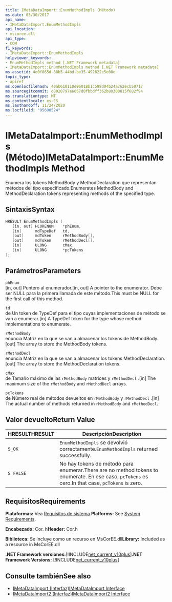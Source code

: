 ```yaml
---
title: IMetaDataImport::EnumMethodImpls (Método)
ms.date: 03/30/2017
api_name:
- IMetaDataImport.EnumMethodImpls
api_location:
- mscoree.dll
api_type:
- COM
f1_keywords:
- IMetaDataImport::EnumMethodImpls
helpviewer_keywords:
- EnumMethodImpls method [.NET Framework metadata]
- IMetaDataImport::EnumMethodImpls method [.NET Framework metadata]
ms.assetid: 4e0f865d-88b5-44bd-be35-492622e5e08e
topic_type:
- apiref
ms.openlocfilehash: 40ab610110e96018b1c598d04b24a762ecb50717
ms.sourcegitcommit: d8020797a6657d0fbbdff362b80300815f682f94
ms.translationtype: MT
ms.contentlocale: es-ES
ms.lasthandoff: 11/24/2020
ms.locfileid: "95690524"
---
```

# <a name="imetadataimportenummethodimpls-method"></a><span data-ttu-id="ab4d2-102">IMetaDataImport::EnumMethodImpls (Método)</span><span class="sxs-lookup"><span data-stu-id="ab4d2-102">IMetaDataImport::EnumMethodImpls Method</span></span>

<span data-ttu-id="ab4d2-103">Enumera los tokens MethodBody y MethodDeclaration que representan métodos del tipo especificado.</span><span class="sxs-lookup"><span data-stu-id="ab4d2-103">Enumerates MethodBody and MethodDeclaration tokens representing methods of the specified type.</span></span>  
  
## <a name="syntax"></a><span data-ttu-id="ab4d2-104">Sintaxis</span><span class="sxs-lookup"><span data-stu-id="ab4d2-104">Syntax</span></span>  
  
```cpp  
HRESULT EnumMethodImpls (  
   [in, out] HCORENUM    *phEnum,
   [in]      mdTypeDef   td,
   [out]     mdToken     rMethodBody[],
   [out]     mdToken     rMethodDecl[],
   [in]      ULONG       cMax,
   [in]      ULONG       *pcTokens  
);  
```  
  
## <a name="parameters"></a><span data-ttu-id="ab4d2-105">Parámetros</span><span class="sxs-lookup"><span data-stu-id="ab4d2-105">Parameters</span></span>  

 `phEnum`  
 <span data-ttu-id="ab4d2-106">[in, out] Puntero al enumerador.</span><span class="sxs-lookup"><span data-stu-id="ab4d2-106">[in, out] A pointer to the enumerator.</span></span> <span data-ttu-id="ab4d2-107">Debe ser NULL para la primera llamada de este método.</span><span class="sxs-lookup"><span data-stu-id="ab4d2-107">This must be NULL for the first call of this method.</span></span>  
  
 `td`  
 <span data-ttu-id="ab4d2-108">de Un token de TypeDef para el tipo cuyas implementaciones de método se van a enumerar.</span><span class="sxs-lookup"><span data-stu-id="ab4d2-108">[in] A TypeDef token for the type whose method implementations to enumerate.</span></span>  
  
 `rMethodBody`  
 <span data-ttu-id="ab4d2-109">enuncia Matriz en la que se van a almacenar los tokens de MethodBody.</span><span class="sxs-lookup"><span data-stu-id="ab4d2-109">[out] The array to store the MethodBody tokens.</span></span>  
  
 `rMethodDecl`  
 <span data-ttu-id="ab4d2-110">enuncia Matriz en la que se van a almacenar los tokens MethodDeclaration.</span><span class="sxs-lookup"><span data-stu-id="ab4d2-110">[out] The array to store the MethodDeclaration tokens.</span></span>  
  
 `cMax`  
 <span data-ttu-id="ab4d2-111">de Tamaño máximo de las `rMethodBody` matrices y `rMethodDecl` .</span><span class="sxs-lookup"><span data-stu-id="ab4d2-111">[in] The maximum size of the `rMethodBody` and `rMethodDecl` arrays.</span></span>  
  
 `pcTokens`  
 <span data-ttu-id="ab4d2-112">de Número real de métodos devueltos en `rMethodBody` y `rMethodDecl` .</span><span class="sxs-lookup"><span data-stu-id="ab4d2-112">[in] The actual number of methods returned in `rMethodBody` and `rMethodDecl`.</span></span>  
  
## <a name="return-value"></a><span data-ttu-id="ab4d2-113">Valor devuelto</span><span class="sxs-lookup"><span data-stu-id="ab4d2-113">Return Value</span></span>  
  
|<span data-ttu-id="ab4d2-114">HRESULT</span><span class="sxs-lookup"><span data-stu-id="ab4d2-114">HRESULT</span></span>|<span data-ttu-id="ab4d2-115">Descripción</span><span class="sxs-lookup"><span data-stu-id="ab4d2-115">Description</span></span>|  
|-------------|-----------------|  
|`S_OK`|<span data-ttu-id="ab4d2-116">`EnumMethodImpls` se devolvió correctamente.</span><span class="sxs-lookup"><span data-stu-id="ab4d2-116">`EnumMethodImpls` returned successfully.</span></span>|  
|`S_FALSE`|<span data-ttu-id="ab4d2-117">No hay tokens de método para enumerar.</span><span class="sxs-lookup"><span data-stu-id="ab4d2-117">There are no method tokens to enumerate.</span></span> <span data-ttu-id="ab4d2-118">En ese caso, `pcTokens` es cero.</span><span class="sxs-lookup"><span data-stu-id="ab4d2-118">In that case, `pcTokens` is zero.</span></span>|  
  
## <a name="requirements"></a><span data-ttu-id="ab4d2-119">Requisitos</span><span class="sxs-lookup"><span data-stu-id="ab4d2-119">Requirements</span></span>  

 <span data-ttu-id="ab4d2-120">**Plataformas:** Vea [Requisitos de sistema](../../get-started/system-requirements.md).</span><span class="sxs-lookup"><span data-stu-id="ab4d2-120">**Platforms:** See [System Requirements](../../get-started/system-requirements.md).</span></span>  
  
 <span data-ttu-id="ab4d2-121">**Encabezado:** Cor. h</span><span class="sxs-lookup"><span data-stu-id="ab4d2-121">**Header:** Cor.h</span></span>  
  
 <span data-ttu-id="ab4d2-122">**Biblioteca:** Se incluye como un recurso en MsCorEE.dll</span><span class="sxs-lookup"><span data-stu-id="ab4d2-122">**Library:** Included as a resource in MsCorEE.dll</span></span>  
  
 <span data-ttu-id="ab4d2-123">**.NET Framework versiones:**[!INCLUDE[net_current_v10plus](../../../../includes/net-current-v10plus-md.md)]</span><span class="sxs-lookup"><span data-stu-id="ab4d2-123">**.NET Framework Versions:** [!INCLUDE[net_current_v10plus](../../../../includes/net-current-v10plus-md.md)]</span></span>  
  
## <a name="see-also"></a><span data-ttu-id="ab4d2-124">Consulte también</span><span class="sxs-lookup"><span data-stu-id="ab4d2-124">See also</span></span>

- [<span data-ttu-id="ab4d2-125">IMetaDataImport (Interfaz)</span><span class="sxs-lookup"><span data-stu-id="ab4d2-125">IMetaDataImport Interface</span></span>](imetadataimport-interface.md)
- [<span data-ttu-id="ab4d2-126">IMetaDataImport2 (Interfaz)</span><span class="sxs-lookup"><span data-stu-id="ab4d2-126">IMetaDataImport2 Interface</span></span>](imetadataimport2-interface.md)
